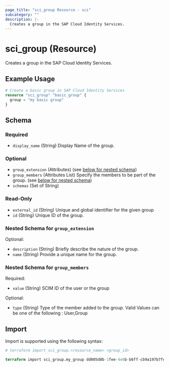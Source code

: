 ```yaml
---
page_title: "sci_group Resource - sci"
subcategory: ""
description: |-
  Creates a group in the SAP Cloud Identity Services.
---
```


# sci_group (Resource)

Creates a group in the SAP Cloud Identity Services.

## Example Usage

```terraform
# Create a basic group in SAP Cloud Identity Services
resource "sci_group" "basic_group" {
  group = "my basic group"
}
```

<!-- schema generated by tfplugindocs -->
## Schema

### Required

- `display_name` (String) Display Name of the group.

### Optional

- `group_extension` (Attributes) (see [below for nested schema](#nestedatt--group_extension))
- `group_members` (Attributes List) Specify the members to be part of the group. (see [below for nested schema](#nestedatt--group_members))
- `schemas` (Set of String)

### Read-Only

- `external_id` (String) Unique and global identifier for the given group
- `id` (String) Unique ID of the group.

<a id="nestedatt--group_extension"></a>
### Nested Schema for `group_extension`

Optional:

- `description` (String) Briefly describe the nature of the group.
- `name` (String) Provide a unique name for the group.


<a id="nestedatt--group_members"></a>
### Nested Schema for `group_members`

Required:

- `value` (String) SCIM ID of the user or the group

Optional:

- `type` (String) Type of the member added to the group. Valid Values can be one of the following : User,Group

## Import

Import is supported using the following syntax:

```terraform
# terraform import sci_group.<resource_name> <group_id>

terraform import sci_group.my_group dd005d8b-1fee-4e6b-b6ff-cb9a197b7fe0
```
